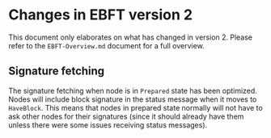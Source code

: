 # Changes in EBFT version 2

This document only elaborates on what has changed in version 2. Please refer to the `EBFT-Overview.md` document for a
full overview.

## Signature fetching

The signature fetching when node is in `Prepared` state has been optimized. Nodes will include block signature in the
status message when it moves to `HaveBlock`. This means that nodes in prepared state normally will not have to ask other
nodes for their signatures (since it should already have them unless there were some issues receiving status messages).
